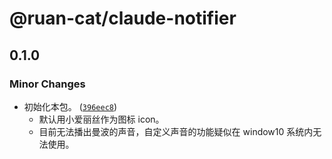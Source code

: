 # @ruan-cat/claude-notifier

## 0.1.0

### Minor Changes

- 初始化本包。 ([`396eec8`](https://github.com/ruan-cat/monorepo/commit/396eec8b4a4634b116583d3ed784be05de0f7107))
  - 默认用小爱丽丝作为图标 icon。
  - 目前无法播出曼波的声音，自定义声音的功能疑似在 window10 系统内无法使用。
